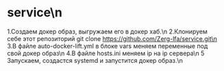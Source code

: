 # service\n
1.Создаем докер образ, выгружаем его в докер хаб.\n
2.Клонируем себе этот репозиторий git clone https://github.com/Zerg-lfa/service.git\n
3.В файле auto-docker-lift.yml в блоке vars меняем переменные под свой докер образ\n
4.В файле hosts.ini меняем ip на ip сервера\n
5 Запускаем, создастся systemd и запустится докер образ.\n
